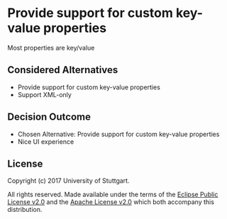 # Provide support for custom key-value properties

Most properties are key/value

## Considered Alternatives

* Provide support for custom key-value properties
* Support XML-only

## Decision Outcome

* Chosen Alternative: Provide support for custom key-value properties
* Nice UI experience

## License

Copyright (c) 2017 University of Stuttgart.

All rights reserved. Made available under the terms of the [Eclipse Public License v2.0] and the [Apache License v2.0] which both accompany this distribution.

 [Apache License v2.0]: http://www.apache.org/licenses/LICENSE-2.0.html
 [Eclipse Public License v2.0]: http://www.eclipse.org/legal/epl-v20.html
